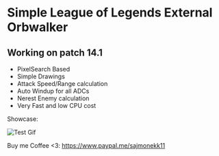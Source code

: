# Simple League of Legends External Orbwalker
## Working on patch 14.1

- PixelSearch Based
- Simple Drawings
- Attack Speed/Range calculation
- Auto Windup for all ADCs
- Nerest Enemy calculation
- Very Fast and low CPU cost

Showcase:

![Test Gif](https://github.com/sajmonekk191/MagicOrbwalker/blob/main/test.gif)


Buy me Coffee <3: https://www.paypal.me/sajmonekk11
